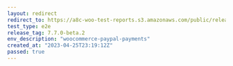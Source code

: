 ```yaml
---
layout: redirect
redirect_to: https://a8c-woo-test-reports.s3.amazonaws.com/public/release/7.7.0-beta.2/woocommerce-paypal-payments/e2e/index.html
test_type: e2e
release_tag: 7.7.0-beta.2
env_description: "woocommerce-paypal-payments"
created_at: "2023-04-25T23:19:12Z"
passed: true
---
```

